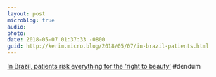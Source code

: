 ```yaml
---
layout: post
microblog: true
audio: 
photo: 
date: 2018-05-07 01:37:33 -0800
guid: http://kerim.micro.blog/2018/05/07/in-brazil-patients.html
---
```

[In Brazil, patients risk everything for the 'right to beauty'](https://theconversation.com/in-brazil-patients-risk-everything-for-the-right-to-beauty-94159) #dendum
